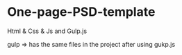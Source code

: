 # One-page-PSD-template

Html & Css & Js and Gulp.js

gulp => has the same files in the project after using gukp.js
